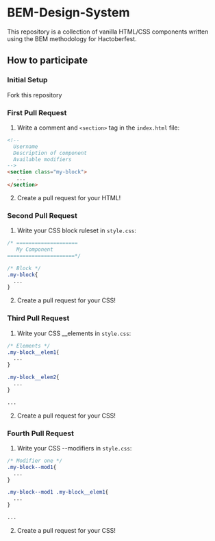 # BEM-Design-System
This repository is a collection of vanilla HTML/CSS components written using the BEM methodology for Hactoberfest.

## How to participate

### Initial Setup
Fork this repository

### First Pull Request
1) Write a comment and `<section>` tag in the `index.html` file:
```html
<!-- 
  Username 
  Description of component
  Available modifiers
-->
<section class="my-block">
   ...
</section>
```

2) Create a pull request for your HTML!

### Second Pull Request
1) Write your CSS block ruleset in `style.css`:
```css
/* ====================
   My Component
======================*/

/* Block */
.my-block{
  ...
}
```

2) Create a pull request for your CSS!

### Third Pull Request
1) Write your CSS __elements in `style.css`:
```css
/* Elements */
.my-block__elem1{
  ...
}

.my-block__elem2{
  ...
}

...
```

2) Create a pull request for your CSS!

### Fourth Pull Request
1) Write your CSS --modifiers in `style.css`:
```css
/* Modifier one */
.my-block--mod1{
  ...
}

.my-block--mod1 .my-block__elem1{
  ...
}

...
```

2) Create a pull request for your CSS!
